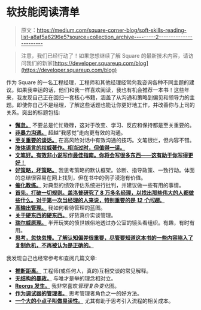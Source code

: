 # 软技能阅读清单

> 原文：<https://medium.com/square-corner-blog/soft-skills-reading-list-a8af5a6296e5?source=collection_archive---------2----------------------->

> 注意，我们已经行动了！如果您想继续了解 Square 的最新技术内容，请访问我们的新家[https://developer.squareup.com/blog](https://developer.squareup.com/blog)

作为 Square 的一名工程经理，工程师和其他经理经常向我咨询各种不同主题的建议。如果我幸运的话，他们和我一样喜欢阅读，我也有机会推荐一本书！这些年来，我发现自己正在回归一套核心书籍，涵盖了从沟通和策略到偏见和领导力的主题。即使你自己不是经理，了解这些话题也能让你更好地工作，并改善你与上司的关系。突出的标题包括:

*   [**懈怠。**](https://www.amazon.com/Slack-Getting-Burnout-Busywork-Efficiency-ebook/dp/B004SOVC2Y/) 不要总是忙忙碌碌，这对于改变、学习、反应和保持都是至关重要的。
*   [**非暴力沟通。**](https://www.amazon.com/Nonviolent-Communication-Language-Life-Changing-Relationships-ebook/dp/B014OISVU4/) 超越“我感觉”走向更有效的沟通。
*   [**至关重要的谈话。**](https://www.amazon.com/Crucial-Conversations-Talking-Stakes-Second-ebook/dp/B005K0AYH4/) 在高风险对话中有效沟通的技巧。文笔很烂，但内容不错。
*   [**肢体语言的权威著作。相当过时，但值得一读。**](https://www.amazon.com/Definitive-Book-Body-Language-Expressions-ebook/dp/B000SEH9QG/)
*   [**文笔好。有效非小说写作最佳指南。你将会写很多东西——这有助于你写得更好！**](https://www.amazon.com/Writing-Well-30th-Anniversary-Nonfiction-ebook/dp/B0090RVGW0/)
*   [**好策略，坏策略。**](https://www.amazon.com/Good-Strategy-Bad-Difference-Matters-ebook/dp/B004J4WKEC/) 我思考策略的默认框架。诊断、指导政策、一致行动。体面的总结很容易在网上找到，但在书中的例子浸泡有价值。
*   [**催化教练。**](https://www.amazon.com/Catalytic-Coaching-End-Performance-Review-ebook/dp/B000V53KT2/) 对典型的绩效评估系统进行批判，并建议做一些有用的事情。
*   [**首先，打破一切规则。盖洛普研究了 8 万多名经理，以找出那些伟大的人都做些什么。对于第一次当经理的人来说，特别重要的是 *12 个问题*。**](https://www.amazon.com/dp/B01E7M6INO/)
*   [**高输出管理。**](https://www.amazon.com/High-Output-Management-Andrew-Grove-ebook/dp/B015VACHOK/) 我如何看待管理的蓝图。
*   [**关于硬东西的硬东西。**](https://www.amazon.com/Hard-Thing-About-Things-Building-ebook/dp/B00DQ845EA/) 好货真价实谈管理。
*   [**瑞尔威原理。**](https://www.amazon.com/Gervais-Principle-Complete-Office-Ribbonfarm-ebook/dp/B00F9IV64W/) 半开玩笑的愤世嫉俗地透过办公室的镜头看组织。有趣，有时有用。
*   [**思考，忽快忽慢。了解认知偏差很重要，尽管要知道这本书的一些内容陷入了复制危机，不再被认为是正确的。**](https://www.amazon.com/Thinking-Fast-Slow-Daniel-Kahneman-ebook/dp/B00555X8OA/)

我发现自己也经常参考和查阅几篇文章:

*   [**推断距离。**](https://wiki.lesswrong.com/wiki/Inferential_distance) 工程师(或任何人，真的)互相交谈的常见解释。
*   [**无结构的暴政。**](http://www.jofreeman.com/joreen/tyranny.htm) 与唯才是举的理念相对立。
*   [**Reorgs 发生。**](http://whilefalse.blogspot.com/2015/12/reorgs-happen.html) 我非常喜欢*管理复杂变化*图。
*   [**作为调试器的管理者。**](http://whilefalse.blogspot.com/2015/11/the-manager-as-debugger.html) 思考管理者角色之一的好方法。
*   [**一个大的小点子叫做易读性。**](https://www.ribbonfarm.com/2010/07/26/a-big-little-idea-called-legibility/) 尤其有助于思考引入流程的相关成本。